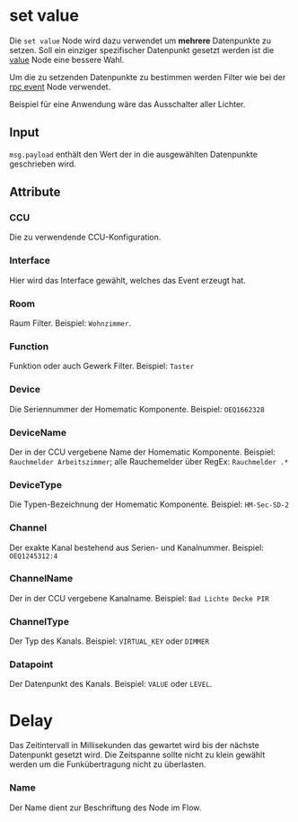 # set value

Die `set value` Node wird dazu verwendet um **mehrere** Datenpunkte zu setzen. Soll ein einziger spezifischer Datenpunkt gesetzt werden ist die [value](value.html) Node eine bessere Wahl.

Um die zu setzenden Datenpunkte zu bestimmen werden Filter wie bei der [rpc event](rpc-event.html) Node verwendet.

Beispiel für eine Anwendung wäre das Ausschalter aller Lichter.


## Input

`msg.payload` enthält den Wert der in die ausgewählten Datenpunkte geschrieben wird.


## Attribute

### CCU

Die zu verwendende CCU-Konfiguration.

### Interface

Hier wird das Interface gewählt, welches das Event erzeugt hat.

### Room

Raum Filter. Beispiel: `Wohnzimmer`.

### Function

Funktion oder auch Gewerk Filter. Beispiel: `Taster`

### Device

Die Seriennummer der Homematic Komponente. Beispiel: `OEQ1662328`

### DeviceName

Der in der CCU vergebene Name der Homematic Komponente. Beispiel: `Rauchmelder Arbeitszimmer`;
alle Rauchemelder über RegEx: `Rauchmelder .*`

### DeviceType

Die Typen-Bezeichnung der Homematic Komponente. Beispiel: `HM-Sec-SD-2`

### Channel

Der exakte Kanal bestehend aus Serien- und Kanalnummer. Beispiel: `OEQ1245312:4`

### ChannelName

Der in der CCU vergebene Kanalname. Beispiel: `Bad Lichte Decke PIR`

### ChannelType

Der Typ des Kanals. Beispiel: `VIRTUAL_KEY` oder `DIMMER`

### Datapoint

Der Datenpunkt des Kanals. Beispiel: `VALUE` oder `LEVEL`.

# Delay

Das Zeitintervall in Millisekunden das gewartet wird bis der nächste Datenpunkt gesetzt wird. Die Zeitspanne sollte nicht zu klein gewählt werden um die Funkübertragung nicht zu überlasten.

### Name

Der Name dient zur Beschriftung des Node im Flow.